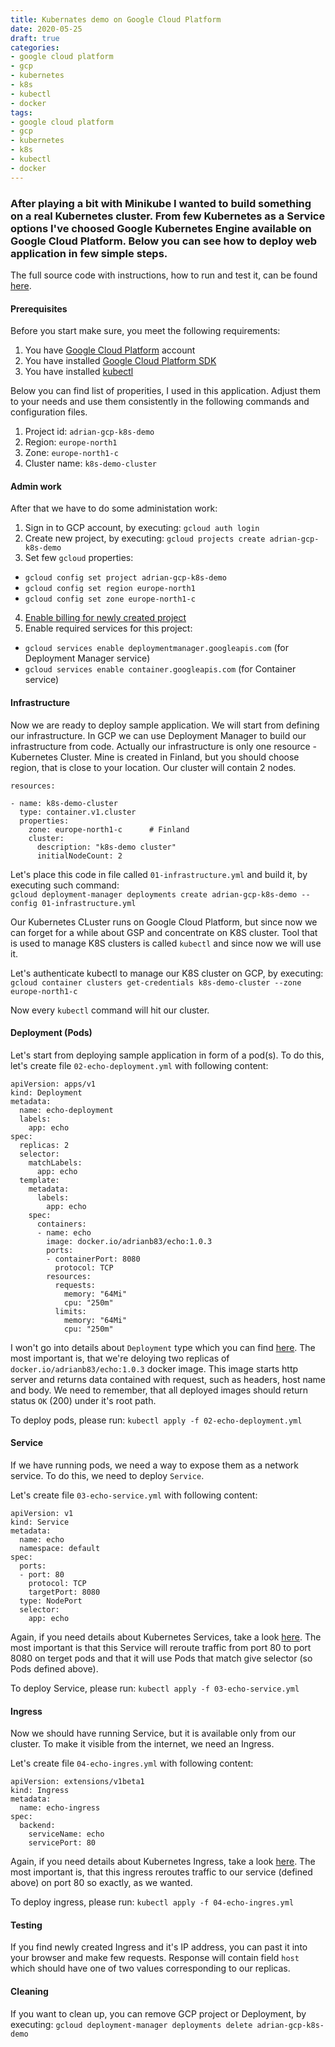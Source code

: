 ```yaml
---
title: Kubernates demo on Google Cloud Platform
date: 2020-05-25
draft: true
categories:
- google cloud platform
- gcp
- kubernetes
- k8s
- kubectl
- docker
tags:
- google cloud platform
- gcp
- kubernetes
- k8s
- kubectl
- docker
---
```


### After playing a bit with Minikube I wanted to build something on a real Kubernetes cluster. From few Kubernetes as a Service options I've choosed Google Kubernetes Engine available on Google Cloud Platform. Below you can see how to deploy web application in few simple steps.

The full source code with instructions, how to run and test it, can be found [here](https://github.com/adrian83/gcp-samples/tree/master/001-kubernetes-demo).

#### Prerequisites

Before you start make sure, you meet the following requirements:
1. You have [Google Cloud Platform](https://cloud.google.com/) account
2. You have installed [Google Cloud Platform SDK](https://cloud.google.com/sdk)
3. You have installed [kubectl](https://kubernetes.io/docs/reference/kubectl/overview/) 

Below you can find list of properities, I used in this application. Adjust them to your needs and use them consistently in the following commands and configuration files. 
1. Project id: `adrian-gcp-k8s-demo` 
2. Region: `europe-north1`
3. Zone: `europe-north1-c` 
4. Cluster name: `k8s-demo-cluster`


#### Admin work

After that we have to do some administation work:
1. Sign in to GCP account, by executing: `gcloud auth login`
2. Create new project, by executing: `gcloud projects create adrian-gcp-k8s-demo`
3. Set few `gcloud` properties: 
  - `gcloud config set project adrian-gcp-k8s-demo`
  - `gcloud config set region europe-north1`
  - `gcloud config set zone europe-north1-c`
4. [Enable billing for newly created project](https://support.google.com/googleapi/answer/6158867?hl=en)
5. Enable required services for this project:
  - `gcloud services enable deploymentmanager.googleapis.com` (for Deployment Manager service) 
  - `gcloud services enable container.googleapis.com` (for Container service)


#### Infrastructure

Now we are ready to deploy sample application. 
We will start from defining our infrastructure. In GCP we can use Deployment Manager to build our infrastructure from code. Actually our infrastructure is only one resource - Kubernetes Cluster. Mine is created in Finland, but you should choose region, that is close to your location. Our cluster will contain 2 nodes.

```
resources:

- name: k8s-demo-cluster
  type: container.v1.cluster
  properties:
    zone: europe-north1-c      # Finland
    cluster:
      description: "k8s-demo cluster"
      initialNodeCount: 2
```

Let's place this code in file called `01-infrastructure.yml` and build it, by executing such command:  
`gcloud deployment-manager deployments create adrian-gcp-k8s-demo --config 01-infrastructure.yml` 

Our Kubernetes CLuster runs on Google Cloud Platform, but since now we can forget for a while about GSP and concentrate on K8S cluster. Tool that is used to manage K8S clusters is called `kubectl` and since now we will use it. 

Let's authenticate kubectl to manage our K8S cluster on GCP, by executing:  
`gcloud container clusters get-credentials k8s-demo-cluster --zone europe-north1-c`

Now every `kubectl` command will hit our cluster.

#### Deployment (Pods)

Let's start from deploying sample application in form of a pod(s). To do this, let's create file `02-echo-deployment.yml` with following content:

```
apiVersion: apps/v1
kind: Deployment
metadata:
  name: echo-deployment
  labels:
    app: echo
spec:
  replicas: 2
  selector:
    matchLabels:
      app: echo
  template:
    metadata:
      labels:
        app: echo
    spec:
      containers:
      - name: echo
        image: docker.io/adrianb83/echo:1.0.3
        ports:
        - containerPort: 8080
          protocol: TCP
        resources:
          requests:
            memory: "64Mi"
            cpu: "250m"
          limits:
            memory: "64Mi"
            cpu: "250m"
```

I won't go into details about `Deployment` type which you can find [here](https://kubernetes.io/docs/concepts/workloads/controllers/deployment/). The most important is, that we're deloying two replicas of `docker.io/adrianb83/echo:1.0.3` docker image. This image starts http server and returns data contained with request, such as headers, host name and body. We need to remember, that all deployed images should return status `OK` (200) under it's root path.

To deploy pods, please run: `kubectl apply -f 02-echo-deployment.yml`

#### Service

If we have running pods, we need a way to expose them as a network service. To do this, we need to deploy `Service`.

Let's create file `03-echo-service.yml` with following content:

```
apiVersion: v1
kind: Service
metadata:
  name: echo
  namespace: default
spec:
  ports:
  - port: 80
    protocol: TCP
    targetPort: 8080
  type: NodePort
  selector:
    app: echo
```

Again, if you need details about Kubernetes Services, take a look [here](https://kubernetes.io/docs/concepts/services-networking/service/). The most important is that this Service will reroute traffic from port 80 to port 8080 on terget pods and that it will use Pods that match give selector (so Pods defined above).

To deploy Service, please run: `kubectl apply -f 03-echo-service.yml`

#### Ingress

Now we should have running Service, but it is available only from our cluster. To make it visible from the internet, we need an Ingress.

Let's create file `04-echo-ingres.yml` with following content:

```
apiVersion: extensions/v1beta1
kind: Ingress
metadata:
  name: echo-ingress
spec:
  backend:
    serviceName: echo
    servicePort: 80
```

Again, if you need details about Kubernetes Ingress, take a look [here](https://kubernetes.io/docs/concepts/services-networking/ingress/). The most important is, that this ingress reroutes traffic to our service (defined above) on port 80 so exactly, as we wanted.

To deploy ingress, please run: `kubectl apply -f 04-echo-ingres.yml`

#### Testing

If you find newly created Ingress and it's IP address, you can past it into your browser and make few requests. Response will contain field `host` which should have one of two values corresponding to our replicas.

#### Cleaning

If you want to clean up, you can remove GCP project or Deployment, by executing: `gcloud deployment-manager deployments delete adrian-gcp-k8s-demo`
